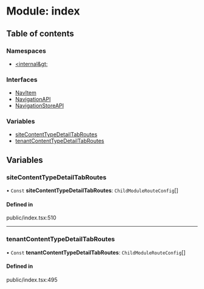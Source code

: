 # Module: index

## Table of contents

### Namespaces

- [&lt;internal\&gt;](../wiki/index.%3Cinternal%3E)

### Interfaces

- [NavItem](../wiki/index.NavItem)
- [NavigationAPI](../wiki/index.NavigationAPI)
- [NavigationStoreAPI](../wiki/index.NavigationStoreAPI)

### Variables

- [siteContentTypeDetailTabRoutes](../wiki/index#sitecontenttypedetailtabroutes)
- [tenantContentTypeDetailTabRoutes](../wiki/index#tenantcontenttypedetailtabroutes)

## Variables

### siteContentTypeDetailTabRoutes

• `Const` **siteContentTypeDetailTabRoutes**: `ChildModuleRouteConfig`[]

#### Defined in

public/index.tsx:510

___

### tenantContentTypeDetailTabRoutes

• `Const` **tenantContentTypeDetailTabRoutes**: `ChildModuleRouteConfig`[]

#### Defined in

public/index.tsx:495
